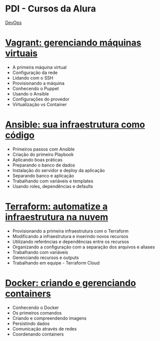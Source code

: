 # PDI - Cursos da Alura

<a href="https://cursos.alura.com.br/formacao-devops">DevOps</a>

<h1><a href="https://cursos.alura.com.br/course/vagrant-gerenciando-maquinas-virtuais">Vagrant: gerenciando máquinas virtuais</a></h1>
<ul>
  <li>A primeira máquina virtual </li>
  <li>Configuração da rede</li>
  <li>Lidando com o SSH</li>
  <li>Provisionando a máquina</li>
  <li>Conhecendo o Puppet</li>
  <li>Usando o Ansible</li>
  <li>Configurações do provedor</li>
  <li>Virtualização vs Container</li>
</ul>
<h1><a href="https://cursos.alura.com.br/course/infraestrutura-como-codigo-com-ansible">Ansible: sua infraestrutura como código</a></h1>
<ul>
  <li>Primeiros passos com Ansible</li>
  <li>Criação do primeiro Playbook</li>
  <li>Aplicando boas práticas</li>
  <li>Preparando o banco de dados</li>
  <li>Instalação do servidor e deploy da aplicação</li>
  <li>Separando banco e aplicação</li>
  <li>Trabalhando com variáveis e templates</li>
  <li>Usando roles, dependências e defaults</li>
</ul>
<h1><a href="https://cursos.alura.com.br/course/terraform">Terraform: automatize a infraestrutura na nuvem</a></h1>
<ul>
  <li>Provisionando a primeira infraestrutura com o Terraform</li>
  <li>Modificando a infraestrutura e inserindo novos recursos</li>
  <li>Utilizando referências e dependências entre os recursos</li>
  <li>Organizando a configuração com a separação dos arquivos e aliases</li>
  <li>Trabalhando com variáveis</li>
  <li>Gerenciando recursos e outputs</li>
  <li>Trabalhando em equipe - Terraform Cloud</li>
</ul>
<h1><a href="https://cursos.alura.com.br/course/docker-criando-gerenciando-containers">Docker: criando e gerenciando containers</a></h1>
<ul>
  <li>Conhecendo o Docker</li>
  <li>Os primeiros comandos</li>
  <li>Criando e compreendendo imagens</li>
  <li>Persistindo dados</li>
  <li>Comunicação através de redes</li>
  <li>Coordenando containers</li>
</ul>